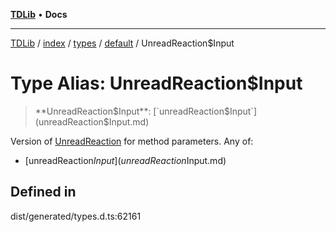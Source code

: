 [**TDLib**](../../../../../../README.md) • **Docs**

***

[TDLib](../../../../../../modules.md) / [index](../../../../../README.md) / [types](../../../README.md) / [default](../README.md) / UnreadReaction$Input

# Type Alias: UnreadReaction$Input

> **UnreadReaction$Input**: [`unreadReaction$Input`](unreadReaction$Input.md)

Version of [UnreadReaction](UnreadReaction-1.md) for method parameters.
Any of:
- [unreadReaction$Input](unreadReaction$Input.md)

## Defined in

dist/generated/types.d.ts:62161
